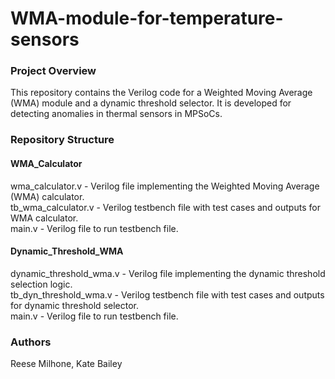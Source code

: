 # WMA-module-for-temperature-sensors

### Project Overview
This repository contains the Verilog code for a Weighted Moving Average (WMA) module and a dynamic threshold selector. It is developed for detecting anomalies in thermal sensors in MPSoCs.

### Repository Structure

#### WMA_Calculator
wma_calculator.v - Verilog file implementing the Weighted Moving Average (WMA) calculator.<br>
tb_wma_calculator.v - Verilog testbench file with test cases and outputs for WMA calculator.<br>
main.v - Verilog file to run testbench file.

#### Dynamic_Threshold_WMA
dynamic_threshold_wma.v - Verilog file implementing the dynamic threshold selection logic.<br>
tb_dyn_threshold_wma.v - Verilog testbench file with test cases and outputs for dynamic threshold selector.<br>
main.v - Verilog file to run testbench file.

### Authors
Reese Milhone, Kate Bailey
